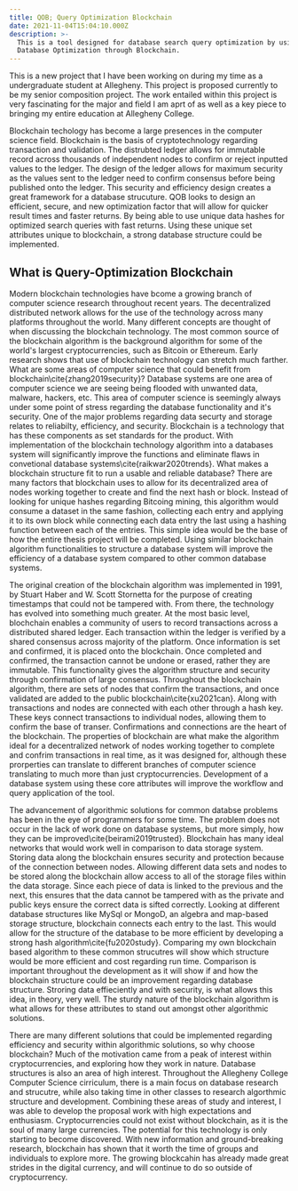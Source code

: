 ```yaml
---
title: QOB; Query Optimization Blockchain
date: 2021-11-04T15:04:10.000Z
description: >-
  This is a tool designed for database search query optimization by using blockchain technology. This tool aims to make a superior database functionality.
  Database Optimization through Blockchain.
---
```


This is a new project that I have been working on during my time as a undergraduate student at Allegheny. This project is proposed currently to be my senior composition project. The work entailed within this project is very fascinating for the major and field I am aprt of as well as a key piece to bringing my entire education at Allegheny College. 

Blockchain techology has become a large presences in the computer science field. Blockchain is the basis of cryptotechnology regarding transaction and validation. The distrubted ledger allows for immutable record across thousands of independent nodes to confirm or reject inputted values to the ledger. The design of the ledger allows for maximum security as the values sent to the ledger need to confirm consensus before being published onto the ledger. This security and efficiency design creates a great framework for a database strucuture. QOB looks to design an efficient, secure, and new optimization factor that will allow for quicker result times and faster returns. By being able to use unique data hashes for optimized search queries with fast returns. Using these unique set attributes unique to blockchain, a strong database structure could be implemented. 

## What is Query-Optimization Blockchain

Modern blockchain technologies have bcome a growing branch of computer science research throughout recent years. The decentralized distributed network allows for the use of the technology across many platforms throughout the world. Many different concepts are thought of when discussing the blockchain technology. The most common source of the blockchain algorithm is the background algorithm for some of the world's largest cryptocurrencies, such as Bitcoin or Ethereum. Early research shows that use of blockchain technology can stretch much farther. What are some areas of computer science that could benefit from blockchain\cite{zhang2019security}? Database systems are one area of computer science we are seeing being flooded with unwanted data, malware, hackers, etc. This area of computer science is seemingly always under some point of stress regarding the database functionality and it's security. One of the major problems regarding data securty and storage relates to reliabilty, efficiency, and security. Blockchain is a technology that has these components as set standards for the product. With implementation of the blockchain technology algorithm into a databases system will significantly improve the functions and eliminate flaws in convetional database systems\cite{raikwar2020trends}. What makes a blockchain structure fit to run a usable and reliable database? There are many factors that blockchain uses to allow for its decentralized area of nodes working together to create and find the next hash or block. Instead of looking for unique hashes regarding Bitcoing mining, this algorithm would consume a dataset in the same fashion, collecting each entry and applying it to its own block while connecting each data entry the last using a hashing function between each of the entries. This simple idea would be the base of how the entire thesis project will be completed. Using similar blockchain algorithm functionalities to structure a database system will improve the efficiency of a database system compared to other common database systems. 

The original creation of the blockchain algorithm was implemented in 1991, by Stuart Haber and W. Scott Stornetta for the purpose of creating timestamps that could not be tampered with. From there, the technology has evolved into something much greater. At the most basic level, blochchain enables a community of users to record transactions across a distributed shared ledger. Each transaction within the ledger is verified by a shared consensus across majority of the platform. Once information is set and confirmed, it is placed onto the blockchain. Once completed and confirmed, the transaction cannot be undone or erased, rather they are immutable. This functionality gives the algorithm structure and security through confirmation of large consensus. Throughout the blockchain algorithm, there are sets of nodes that confirm the transactions, and once validated are added to the public blockchain\cite{xu2021can}. Along with transactions and nodes are connected with each other through a hash key. These keys connect transactions to individual nodes, allowing them to confirm the base of transer. Confirmations and connections are the heart of the blockchain. The properties of blockchain are what make the algorithm ideal for a decentralized network of nodes working together to complete and confrim transactions in real time, as it was designed for, although these prorperties can translate to different branches of computer science translating to much more than just cryptocurrencies. Development of a database system using these core attributes will improve the workflow and query application of the tool. 

The advancement of algorithmic solutions for common databse problems has been in the eye of programmers for some time. The problem does not occur in the lack of work done on database systems, but more simply, how they can be improved\cite{beirami2019trusted}. Blockchain has many ideal networks that would work well in comparison to data storage system. Storing data along the blockchain ensures security and protection because of the connection between nodes. Allowing different data sets and nodes to be stored along the blockchain allow access to all of the storage files within the data storage. Since each piece of data is linked to the previous and the next, this ensures that the data cannot be tampered with as the private and public keys ensure the correct data is sifted correctly. Looking at different database structures like MySql or MongoD, an algebra and map-based storage structure, blockchain connects each entry to the last. This would allow for the structure of the database to be more efficient by developing a strong hash algorithm\cite{fu2020study}. Comparing my own blockchain based algorithm to these common strucutres will show which structure would be more efficient and cost regarding run time. Comparison is important throughout the development as it will show if and how the blockchain structure could be an improvement regarding database structure. Stroring data effieciently and with security, is what allows this idea, in theory, very well. The sturdy nature of the blockchain algorithm is what allows for these attributes to stand out amongst other algorithmic solutions.

There are many different solutions that could be implemented regarding efficiency and security within algorithmic solutions, so why choose blockchain? Much of the motivation came from a peak of interest within cryptocurrencies, and exploring how they work in nature. Database structures is also an area of high interest. Throughout the Allegheny College Computer Science cirriculum, there is a main focus on database research and strucutre, while also taking time in other classes to research algorthmic structure and development. Combining these areas of study and interest, I was able to develop the proposal work with high expectations and enthusiasm. Cryptocurrencies could not exist without blockchain, as it is the soul of many large currencies. The potential for this technology is only starting to become discovered. With new information and ground-breaking research, blockchain has shown that it worth the time of groups and individuals to explore more. The growing blockcahin has already made great strides in the digital currency, and will continue to do so outside of cryptocurrency. 


